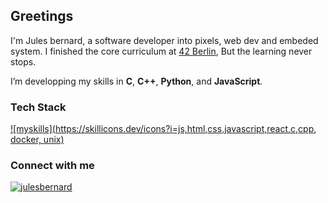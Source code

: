 <h2>Greetings</h2>

I'm Jules bernard, a software developer into pixels, web dev and embeded system.
I finished the core curriculum at <a href="https://42berlin.de">42 Berlin</a>,
But the learning never stops.


I’m developping my skills in **C**, **C++**, **Python**, and **JavaScript**.

<h3>Tech Stack</h3>

[![myskills](https://skillicons.dev/icons?i=js,html,css,javascript,react,c,cpp, docker, unix)](https://skillicons.dev)

<h3>Connect with me</h3>
<p>
<a href="https://linkedin.com/in/jules-bernard-52843099" target="blank"><img src="https://img.shields.io/badge/LinkedIn-0077B5?style=for-the-badge&logo=linkedin&logoColor=white" alt="julesbernard" /></a>
</p>
